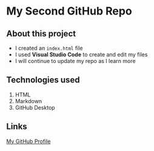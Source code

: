 # My Second GitHub Repo

## About this project
- I created an `index.html` file
- I used **Visual Studio Code** to create and edit my files
- I will continue to update my repo as I learn more

## Technologies used
1. HTML
2. Markdown
3. GitHub Desktop

## Links
[My GitHub Profile](https://github.com/marcellisb216)
